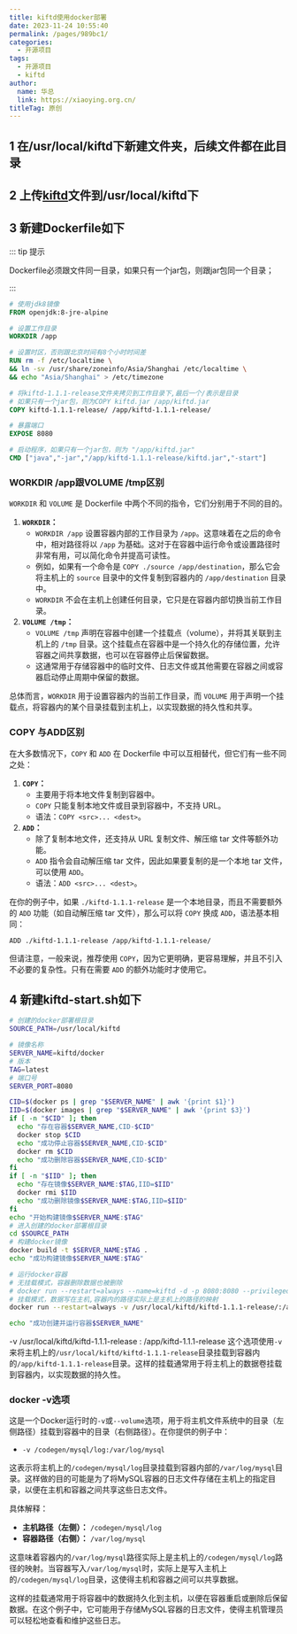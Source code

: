 ```yaml
---
title: kiftd使用docker部署
date: 2023-11-24 10:55:40
permalink: /pages/989bc1/
categories: 
  - 开源项目
tags: 
  - 开源项目
  - kiftd
author: 
  name: 华总
  link: https://xiaoying.org.cn/
titleTag: 原创
---
```

## 1 在/usr/local/kiftd下新建文件夹，后续文件都在此目录

## 2 上传[kiftd](https://kohgylw.gitee.io/)文件到/usr/local/kiftd下

## 3 新建Dockerfile如下

::: tip 提示

Dockerfile必须跟文件同一目录，如果只有一个jar包，则跟jar包同一个目录；

:::

```dockerfile
# 使用jdk8镜像
FROM openjdk:8-jre-alpine

# 设置工作目录
WORKDIR /app

# 设置时区，否则跟北京时间有8个小时时间差
RUN rm -f /etc/localtime \
&& ln -sv /usr/share/zoneinfo/Asia/Shanghai /etc/localtime \
&& echo "Asia/Shanghai" > /etc/timezone

# 将kiftd-1.1.1-release文件夹拷贝到工作目录下,最后一个/表示是目录
# 如果只有一个jar包，则为COPY kiftd.jar /app/kiftd.jar
COPY kiftd-1.1.1-release/ /app/kiftd-1.1.1-release/

# 暴露端口
EXPOSE 8080

# 启动程序，如果只有一个jar包，则为 "/app/kiftd.jar"
CMD ["java","-jar","/app/kiftd-1.1.1-release/kiftd.jar","-start"]
```

### WORKDIR /app跟VOLUME /tmp区别

`WORKDIR` 和 `VOLUME` 是 Dockerfile 中两个不同的指令，它们分别用于不同的目的。

1. **`WORKDIR`：**
   - `WORKDIR /app` 设置容器内部的工作目录为 `/app`。这意味着在之后的命令中，相对路径将以 `/app` 为基础。这对于在容器中运行命令或设置路径时非常有用，可以简化命令并提高可读性。
   - 例如，如果有一个命令是 `COPY ./source /app/destination`，那么它会将主机上的 `source` 目录中的文件复制到容器内的 `/app/destination` 目录中。
   - `WORKDIR` 不会在主机上创建任何目录，它只是在容器内部切换当前工作目录。
2. **`VOLUME /tmp`：**
   - `VOLUME /tmp` 声明在容器中创建一个挂载点（volume），并将其关联到主机上的 `/tmp` 目录。这个挂载点在容器中是一个持久化的存储位置，允许容器之间共享数据，也可以在容器停止后保留数据。
   - 这通常用于存储容器中的临时文件、日志文件或其他需要在容器之间或容器启动停止周期中保留的数据。

总体而言，`WORKDIR` 用于设置容器内的当前工作目录，而 `VOLUME` 用于声明一个挂载点，将容器内的某个目录挂载到主机上，以实现数据的持久性和共享。



### COPY 与ADD区别

在大多数情况下，`COPY` 和 `ADD` 在 Dockerfile 中可以互相替代，但它们有一些不同之处：

1. **`COPY`：**
   - 主要用于将本地文件复制到容器中。
   - `COPY` 只能复制本地文件或目录到容器中，不支持 URL。
   - 语法：`COPY <src>... <dest>`。
2. **`ADD`：**
   - 除了复制本地文件，还支持从 URL 复制文件、解压缩 tar 文件等额外功能。
   - `ADD` 指令会自动解压缩 tar 文件，因此如果要复制的是一个本地 tar 文件，可以使用 `ADD`。
   - 语法：`ADD <src>... <dest>`。

在你的例子中，如果 `./kiftd-1.1.1-release` 是一个本地目录，而且不需要额外的 `ADD` 功能（如自动解压缩 tar 文件），那么可以将 `COPY` 换成 `ADD`，语法基本相同：

```
ADD ./kiftd-1.1.1-release /app/kiftd-1.1.1-release/
```

但请注意，一般来说，推荐使用 `COPY`，因为它更明确，更容易理解，并且不引入不必要的复杂性。只有在需要 `ADD` 的额外功能时才使用它。

## 4  新建kiftd-start.sh如下

```sh
# 创建的docker部署根目录
SOURCE_PATH=/usr/local/kiftd

# 镜像名称
SERVER_NAME=kiftd/docker
# 版本
TAG=latest
# 端口号
SERVER_PORT=8080

CID=$(docker ps | grep "$SERVER_NAME" | awk '{print $1}')
IID=$(docker images | grep "$SERVER_NAME" | awk '{print $3}')
if [ -n "$CID" ]; then
  echo "存在容器$SERVER_NAME,CID-$CID"
  docker stop $CID
  echo "成功停止容器$SERVER_NAME,CID-$CID"
  docker rm $CID
  echo "成功删除容器$SERVER_NAME,CID-$CID"
fi
if [ -n "$IID" ]; then
  echo "存在镜像$SERVER_NAME:$TAG,IID=$IID"
  docker rmi $IID
  echo "成功删除镜像$SERVER_NAME:$TAG,IID=$IID"
fi
echo "开始构建镜像$SERVER_NAME:$TAG"
# 进入创建的docker部署根目录
cd $SOURCE_PATH
# 构建docker镜像
docker build -t $SERVER_NAME:$TAG .
echo "成功构建镜像$SERVER_NAME:$TAG"

# 运行docker容器
# 无挂载模式，容器删除数据也被删除
# docker run --restart=always --name=kiftd -d -p 8080:8080 --privileged=true kiftd/docker:latest
# 挂载模式，数据写在主机,容器内的路径实际上是主机上的路径的映射
docker run --restart=always -v /usr/local/kiftd/kiftd-1.1.1-release/:/app/kiftd-1.1.1-release/ --name=kiftd -d -p 8080:8080 --privileged=true kiftd/docker:latest

echo "成功创建并运行容器$SERVER_NAME"
```

-v /usr/local/kiftd/kiftd-1.1.1-release : /app/kiftd-1.1.1-release 这个选项使用`-v`来将主机上的`/usr/local/kiftd/kiftd-1.1.1-release`目录挂载到容器内的`/app/kiftd-1.1.1-release`目录。这样的挂载通常用于将主机上的数据卷挂载到容器内，以实现数据的持久性。

### docker  -v选项

这是一个Docker运行时的`-v`或`--volume`选项，用于将主机文件系统中的目录（左侧路径）挂载到容器中的目录（右侧路径）。在你提供的例子中：

- `-v /codegen/mysql/log:/var/log/mysql`

这表示将主机上的`/codegen/mysql/log`目录挂载到容器内部的`/var/log/mysql`目录。这样做的目的可能是为了将MySQL容器的日志文件存储在主机上的指定目录，以便在主机和容器之间共享这些日志文件。

具体解释：

- **主机路径（左侧）：** `/codegen/mysql/log`
- **容器路径（右侧）：** `/var/log/mysql`

这意味着容器内的`/var/log/mysql`路径实际上是主机上的`/codegen/mysql/log`路径的映射。当容器写入`/var/log/mysql`时，实际上是写入主机上的`/codegen/mysql/log`目录，这使得主机和容器之间可以共享数据。

这样的挂载通常用于将容器中的数据持久化到主机，以便在容器重启或删除后保留数据。在这个例子中，它可能用于存储MySQL容器的日志文件，使得主机管理员可以轻松地查看和维护这些日志。

